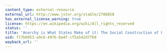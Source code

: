 ```yaml
---
content_type: external-resource
external_url: http://www.jstor.org/stable/2706858
has_external_license_warning: true
license: https://en.wikipedia.org/wiki/All_rights_reserved
status: ''
title: 'Anarchy is What States Make of it: The Social Construction of Power Politics'
uid: f17b6953-a9c6-497b-8a4f-cf5a542d7fb9
wayback_url: ''
---
```

